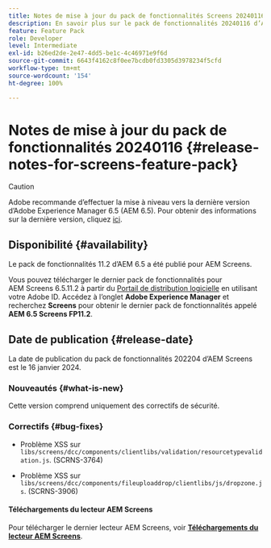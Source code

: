 ```yaml
---
title: Notes de mise à jour du pack de fonctionnalités Screens 20240116
description: En savoir plus sur le pack de fonctionnalités 20240116 d’AEM Screens, publié le 16 janvier 2024.
feature: Feature Pack
role: Developer
level: Intermediate
exl-id: b26ed2de-2e47-4dd5-be1c-4c46971e9f6d
source-git-commit: 6643f4162c8f0ee7bcdb0fd3305d3978234f5cfd
workflow-type: tm+mt
source-wordcount: '154'
ht-degree: 100%

---
```


# Notes de mise à jour du pack de fonctionnalités 20240116 {#release-notes-for-screens-feature-pack}

>[!CAUTION]
>Adobe recommande d’effectuer la mise à niveau vers la dernière version d’Adobe Experience Manager 6.5 (AEM 6.5). Pour obtenir des informations sur la dernière version, cliquez [ici](https://experienceleague.adobe.com/fr/docs/experience-manager-65/content/release-notes/release-notes).

## Disponibilité {#availability}

Le pack de fonctionnalités 11.2 d’AEM 6.5 a été publié pour AEM Screens.

Vous pouvez télécharger le dernier pack de fonctionnalités pour AEM Screens 6.5.11.2 à partir du [Portail de distribution logicielle](https://experience.adobe.com/#/downloads/content/software-distribution/fr/aem.html) en utilisant votre Adobe ID. Accédez à l’onglet **Adobe Experience Manager** et recherchez **Screens** pour obtenir le dernier pack de fonctionnalités appelé **AEM 6.5 Screens FP11.2**.

## Date de publication {#release-date}

La date de publication du pack de fonctionnalités 202204 d’AEM Screens est le 16 janvier 2024.

### Nouveautés {#what-is-new}

Cette version comprend uniquement des correctifs de sécurité.

### Correctifs {#bug-fixes}

* Problème XSS sur `libs/screens/dcc/components/clientlibs/validation/resourcetypevalidation.js`. (SCRNS-3764)

* Problème XSS sur `libs/screens/dcc/components/fileuploaddrop/clientlibs/js/dropzone.js`. (SCRNS-3906)

#### Téléchargements du lecteur AEM Screens

Pour télécharger le dernier lecteur AEM Screens, voir **[Téléchargements du lecteur AEM Screens](https://download.macromedia.com/screens/index.html)**.
